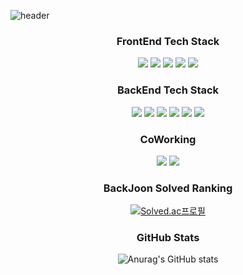 ![header](https://capsule-render.vercel.app/api?type=waving&color=E43526&height=200&section=header&text='Brandon%20JE%20GitHub%20입니다'&fontSize=24&animation=twinkling&fontColor=FFFFFF)

<h3 align="center">FrontEnd Tech Stack</h3>
<div align="center"">
  <img src="https://img.shields.io/badge/HTML-E34F26?style=plastic&logo=html5&logoColor=white"/>
  <img src="https://img.shields.io/badge/CSS-1572B6?style=plastic&logo=css3&logoColor=white"/>
  <img src="https://img.shields.io/badge/TypeScript-3178C6?style=plastic&logo=TypeScript&logoColor=white"/>
  <img src="https://img.shields.io/badge/JavaScript-F7DF1E?style=plastic&logo=JavaScript&logoColor=white"/>
  <img src="https://img.shields.io/badge/React-61DAFB?style=plastic&logo=React&logoColor=white"/>
</div>

<h3 align="center">BackEnd Tech Stack</h3>
<div align="center">
  <img src="https://img.shields.io/badge/Java-6DB33F?style=plastic&logo=Java&logoColor=white"/>
  <img src="https://img.shields.io/badge/Spring Boot-6DB33F?style=plastic&logo=Spring&logoColor=white"/>
  <img src="https://img.shields.io/badge/php-777BB4?style=plastic&logo=php&logoColor=white"/>
  <img src="https://img.shields.io/badge/Laravel-FF2D20?style=plastic&logo=Laravel&logoColor=white"/>
  <img src="https://img.shields.io/badge/NodeJS-339933?style=plastic&logo=nodedotjs&logoColor=white"/>
  <img src="https://img.shields.io/badge/python-3776AB?style=plastic&logo=python&logoColor=white"/>
</div>

<h3 align="center">CoWorking</h3>
<div align="center">
  <img src="https://img.shields.io/badge/Velog-20C997?style=plastic&logo=Velog&logoColor=white"/>
  <img src="https://img.shields.io/badge/Notion-000000?style=plastic&logo=Notion&logoColor=white"/>
</div>

<h3 align="center">BackJoon Solved Ranking</h3>
<div align="center">
  <p>
    <a href="https://solved.ac/khaos1004">
      <img src="http://mazassumnida.wtf/api/v2/generate_badge?boj=khaos1004" alt="Solved.ac프로필">    
    </a>
  </p>
</div>
<h3 align="center">GitHub Stats</h3>
<div align="center">
  
![Anurag's GitHub stats](https://github-readme-stats.vercel.app/api?username=khaos1004&show_icons=true&theme=gruvbox)
</div>
